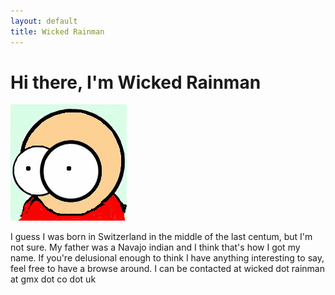 ```yaml
---
layout: default
title: Wicked Rainman
---
```


# Hi there, I'm Wicked Rainman
<p align="center">
  
![](/pictures/marv.png)

</p>
I guess I was born in Switzerland in the middle of the last centum, but I'm not sure. My father was a
Navajo indian and I think that's how I got my name. If you're delusional enough to
think I have anything interesting to say, feel free to have a browse around. I can be contacted at wicked dot rainman at gmx dot co dot uk

